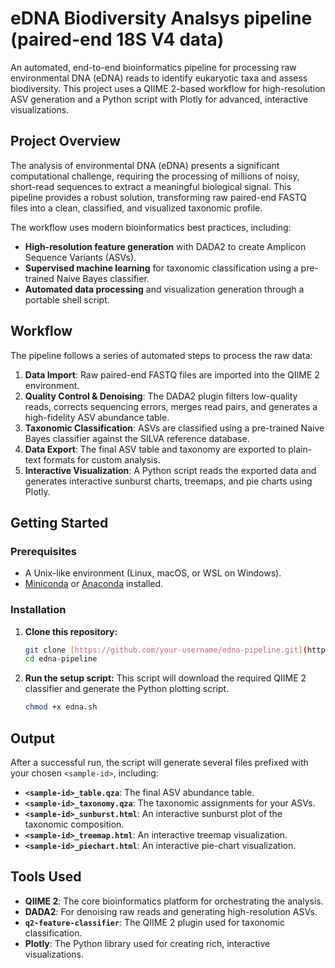 # eDNA Biodiversity Analsys pipeline (paired-end 18S V4 data)
An automated, end-to-end bioinformatics pipeline for processing raw environmental DNA (eDNA) reads to identify eukaryotic taxa and assess biodiversity. This project uses a QIIME 2-based workflow for high-resolution ASV generation and a Python script with Plotly for advanced, interactive visualizations.

## Project Overview

The analysis of environmental DNA (eDNA) presents a significant computational challenge, requiring the processing of millions of noisy, short-read sequences to extract a meaningful biological signal. This pipeline provides a robust solution, transforming raw paired-end FASTQ files into a clean, classified, and visualized taxonomic profile.

The workflow uses modern bioinformatics best practices, including:
* **High-resolution feature generation** with DADA2 to create Amplicon Sequence Variants (ASVs).
* **Supervised machine learning** for taxonomic classification using a pre-trained Naive Bayes classifier.
* **Automated data processing** and visualization generation through a portable shell script.

## Workflow

The pipeline follows a series of automated steps to process the raw data:

1.  **Data Import**: Raw paired-end FASTQ files are imported into the QIIME 2 environment.
2.  **Quality Control & Denoising**: The DADA2 plugin filters low-quality reads, corrects sequencing errors, merges read pairs, and generates a high-fidelity ASV abundance table.
3.  **Taxonomic Classification**: ASVs are classified using a pre-trained Naive Bayes classifier against the SILVA reference database.
4.  **Data Export**: The final ASV table and taxonomy are exported to plain-text formats for custom analysis.
5.  **Interactive Visualization**: A Python script reads the exported data and generates interactive sunburst charts, treemaps, and pie charts using Plotly.

## Getting Started

### Prerequisites

* A Unix-like environment (Linux, macOS, or WSL on Windows).
* [Miniconda](https://docs.conda.io/en/latest/miniconda.html) or [Anaconda](https://www.anaconda.com/products/distribution) installed.

### Installation

1.  **Clone this repository:**
    ```bash
    git clone [https://github.com/your-username/edna-pipeline.git](https://github.com/your-username/edna-pipeline.git)
    cd edna-pipeline
    ```

2.  **Run the setup script:** This script will download the required QIIME 2 classifier and generate the Python plotting script.
    ```bash
    chmod +x edna.sh
    ```

## Output

After a successful run, the script will generate several files prefixed with your chosen `<sample-id>`, including:
* **`<sample-id>_table.qza`**: The final ASV abundance table.
* **`<sample-id>_taxonomy.qza`**: The taxonomic assignments for your ASVs.
* **`<sample-id>_sunburst.html`**: An interactive sunburst plot of the taxonomic composition.
* **`<sample-id>_treemap.html`**: An interactive treemap visualization.
* **`<sample-id>_piechart.html`**: An interactive pie-chart visualization.

## Tools Used

* **QIIME 2**: The core bioinformatics platform for orchestrating the analysis.
* **DADA2**: For denoising raw reads and generating high-resolution ASVs.
* **`q2-feature-classifier`**: The QIIME 2 plugin used for taxonomic classification.
* **Plotly**: The Python library used for creating rich, interactive visualizations.
